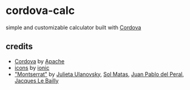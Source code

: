 # cordova-calc
simple and customizable calculator built with [Cordova](https://cordova.apache.org/)<br>
## credits
- [Cordova](https://cordova.apache.org/) by [Apache](https://apache.org/)
- [icons](https://ionic.io/ionicons) by [ionic](https://ionic.io/)
- ["Montserrat"](https://fonts.google.com/specimen/Montserrat) by [Julieta Ulanovsky](https://fonts.google.com/?query=Julieta%20Ulanovsky), [Sol Matas](https://fonts.google.com/?query=Sol%20Matas), [Juan Pablo del Peral](https://fonts.google.com/?query=Juan%20Pablo%20del%20Peral), [Jacques Le Bailly](https://fonts.google.com/?query=Jacques%20Le%20Bailly)
